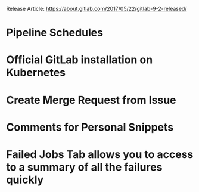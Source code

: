 Release Article: https://about.gitlab.com/2017/05/22/gitlab-9-2-released/

# Pipeline Schedules
# Official GitLab installation on Kubernetes
# Create Merge Request from Issue
# Comments for Personal Snippets
# Failed Jobs Tab allows you to access to a summary of all the failures quickly